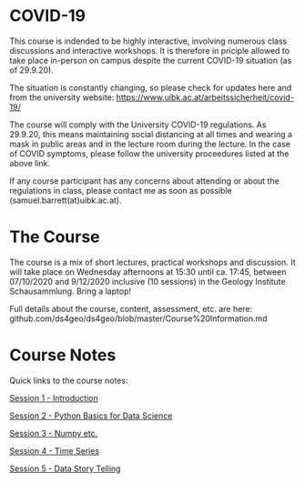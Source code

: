 # COVID-19
This course is indended to be highly interactive, involving numerous class discussions and interactive workshops. It is therefore in priciple allowed to take place in-person on campus despite the current COVID-19 situation (as of 29.9.20).

The situation is constantly changing, so please check for updates here and from the university website: https://www.uibk.ac.at/arbeitssicherheit/covid-19/

The course will comply with the University COVID-19 regulations. As 29.9.20, this means maintaining social distancing at all times and wearing a mask in public areas and in the lecture room during the lecture. In the case of COVID symptoms, please follow the university proceedures listed at the above link.

If any course participant has any concerns about attending or about the regulations in class, please contact me as soon as possible (samuel.barrett(at)uibk.ac.at).

# The Course
The course is a mix of short lectures, practical workshops and discussion. It will take place on Wednesday afternoons at 15:30 until ca. 17:45, between 07/10/2020 and 9/12/2020 inclusive (10 sessions) in the Geology Institute Schausammlung. Bring a laptop!

Full details about the course, content, assessment, etc. are here: github.com/ds4geo/ds4geo/blob/master/Course%20Information.md



# Course Notes
Quick links to the course notes:

<a href="https://colab.research.google.com/github/ds4geo/ds4geo/blob/master/WS%202020%20Course%20Notes/Session%201.ipynb" target="_blank">Session 1 - Introduction</a>

<a href="https://colab.research.google.com/github/ds4geo/ds4geo/blob/master/WS%202020%20Course%20Notes/Session%202.ipynb" target="_blank">Session 2 - Python Basics for Data Science</a>

<a href="https://colab.research.google.com/github/ds4geo/ds4geo/blob/master/WS%202020%20Course%20Notes/Session%203.ipynb" target="_blank">Session 3 - Numpy etc.</a>

<a href="https://colab.research.google.com/github/ds4geo/ds4geo/blob/master/WS%202020%20Course%20Notes/Session%204.ipynb" target="_blank">Session 4 - Time Series</a>

<a href="https://colab.research.google.com/github/ds4geo/ds4geo/blob/master/WS%202020%20Course%20Notes/Session%205.ipynb" target="_blank">Session 5 - Data Story Telling</a>
